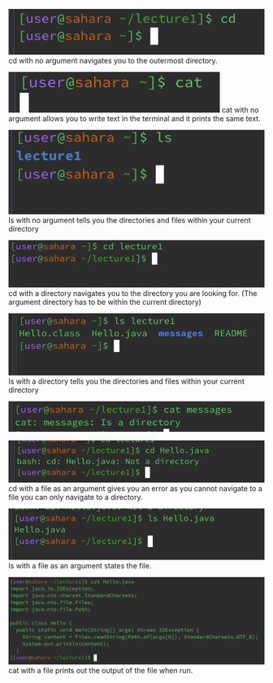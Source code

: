 ![Image](cd-no-arg.png)
cd with no argument navigates you to the outermost directory. 


![Image](cat-no-arg.png)
cat with no argument allows you to write text in the terminal and it prints the same text.


![Image](ls-no-arg.png)
ls with no argument tells you the directories and files within your current directory 




![Image](cd-directory.png)
cd with a directory navigates you to the directory you are looking for. (The argument directory has to be within the current directory)


![Image](ls-directory.png)
ls with a directory tells you the directories and files within your current directory 


![Image](cat-directory.png)

![Image](cd-file.png)
cd with a file as an argument gives you an error as you cannot navigate to a file you can only navigate to a directory.


![Image](ls-file.png)
ls with a file as an argument states the file. 


![Image](cat-file.png)
cat with a file prints out the output of the file when run. 
